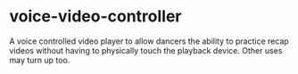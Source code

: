 # voice-video-controller
A voice controlled video player to allow dancers the ability to practice recap videos without having to physically touch the playback device. Other uses may turn up too.
